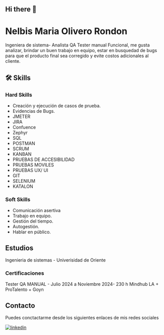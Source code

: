 ## Hi there 👋

# Nelbis Maria Olivero Rondon

Ingeniera de sistema- Analista QA Tester manual Funcional, me gusta analizar, brindar un buen trabajo en equipo, estar en busquedad de bugs para que el producto final sea corregido y evite costos adicionales al cliente.



## 🛠 Skills

### Hard Skills
- Creación y ejecución de casos de prueba.
- Evidencias de Bugs.
- JMETER
- JIRA
- Confuence
- Zephyr
- SQL
- POSTMAN
- SCRUM
- KANBAN
- PRUEBAS DE ACCESIBILIDAD
- PRUEBAS MOVILES
- PRUEBAS UX/ UI
- GIT
- SELENIUM
- KATALON


### Soft Skills
- Comunicación asertiva 
- Trabajo en equipo.
- Gestión del tiempo.
- Autogestión. 
- Hablar en público.
## Estudios
Ingenieria de sistemas - Univerisidad de Oriente

### Certificaciones
Tester QA MANUAL - Julio 2024 a Noviembre 2024- 230 h
Mindhub LA + ProTalento + Goyn 

## Contacto
Puedes conctactarme desde los siguientes enlaces de mis redes sociales

[![linkedin](https://img.shields.io/badge/linkedin-0A66C2?style=for-the-badge&logo=linkedin&logoColor=white)](https://www.linkedin.com/in/nelbis-olivero-21350a10a/)

<a href="mailto:nelbisolivero19@gmail.com" class="email-button">
<svg class="gmail-icon" xmlns="http://www.w3.org/2000/svg" viewBox="0 0 24 24">
